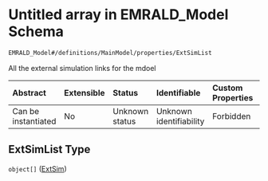 # Untitled array in EMRALD\_Model Schema

```txt
EMRALD_Model#/definitions/MainModel/properties/ExtSimList
```

All the external simulation links for the mdoel

| Abstract            | Extensible | Status         | Identifiable            | Custom Properties | Additional Properties | Access Restrictions | Defined In                                                                                    |
| :------------------ | :--------- | :------------- | :---------------------- | :---------------- | :-------------------- | :------------------ | :-------------------------------------------------------------------------------------------- |
| Can be instantiated | No         | Unknown status | Unknown identifiability | Forbidden         | Allowed               | none                | [EMRALD\_JsonSchemaV3\_0.json\*](../../out/EMRALD_JsonSchemaV3_0.json "open original schema") |

## ExtSimList Type

`object[]` ([ExtSim](emrald_jsonschemav3_0-definitions-extsim.md))
